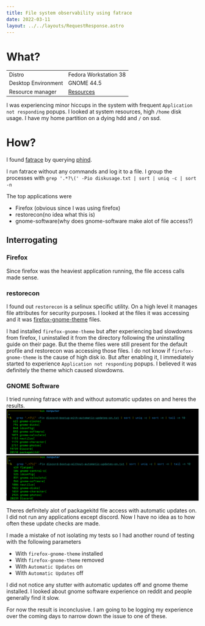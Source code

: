 ```yaml
---
title: File system observability using fatrace
date: 2022-03-11
layout: ../../layouts/RequestResponse.astro
---
```

# What?
|||
|---|---|
| Distro | Fedora Workstation 38 |
| Desktop Environment | GNOME 44.5 |
| Resource manager | [Resources](https://github.com/nokyan/resources) |

I was experiencing minor hiccups in the system with frequent `Application not responding` popups. I looked at system resources, high `/home` disk usage. I have my home partition on a dying hdd and `/` on ssd.

# How?
I found [fatrace](https://manpages.ubuntu.com/manpages/xenial/man1/fatrace.1.html) by querying [phind](phind.com).

I run fatrace without any commands and log it to a file. I group the processes with
`grep '.*?\(' -Pio diskusage.txt | sort | uniq -c | sort -n`

The top applications were
- Firefox (obvious since I was using firefox)
- restorecon(no idea what this is)
- gnome-software(why does gnome-software make alot of file access?)

## Interrogating
### Firefox
Since firefox was the heaviest application running, the file access calls made sense.

### restorecon
I found out `restorecon` is a selinux specific utility. On a high level it manages file attributes for security purposes. I looked at the files it was accessing and it was [firefox-gnome-theme](https://github.com/rafaelmardojai/firefox-gnome-theme) files.

I had installed `firefox-gnome-theme` but after experiencing bad slowdowns from firefox, I uninstalled it from the directory following the uninstalling guide on their page. But the theme files were still present for the default profile and restorecon was accessing those files. I do not know if `firefox-gnome-theme` is the cause of high disk io. But after enabling it, I immediately started to experience `Application not responding` popups. I believed it was definitely the theme which caused slowdowns.

### GNOME Software
I tried running fatrace with and without automatic updates on and heres the results.
![](./images/discord-with-auto-updates.png)
![](./images/discord-without-auto-updates.png)

Theres definitely alot of packagekitd file access with automatic updates on. I did not run any applications except discord. Now I have no idea as to how often these update checks are made.

I made a mistake of not isolating my tests so I had another round of testing with the following parameters
- With `firefox-gnome-theme` installed
- With `firefox-gnome-theme` removed
- With `Automatic Updates` on
- With `Automatic Updates` off

I did not notice any stutter with automatic updates off and gnome theme installed. I looked about gnome software experience on reddit and people generally find it slow.

For now the result is inconclusive. I am going to be logging my experience over the coming days to narrow down the issue to one of these.
